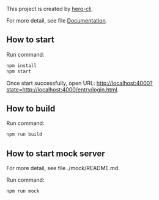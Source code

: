 This project is created by [hero-cli](https://github.com/hero-mobile/hero-cli).

For more detail, see file [Documentation](https://hero-mobile.github.io).

## How to start
Run command:

```sh
npm install
npm start

```

Once start successfully, open URL: [http://localhost:4000?state=http://localhost:4000/entry/login.html](http://localhost:4000?state=http://localhost:4000/entry/login.html).

## How to build
Run command:

```sh
npm run build

```

## How to start mock server
For more detail, see file ./mock/README.md.

Run command:

```sh
npm run mock

```
